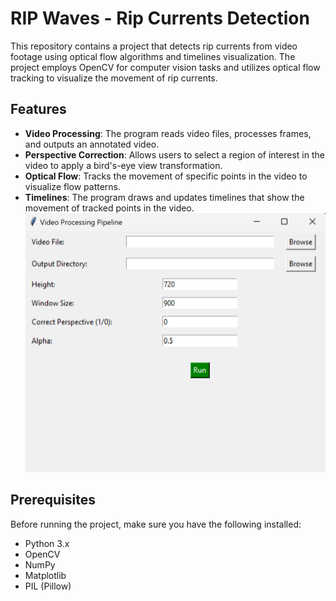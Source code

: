 # RIP Waves - Rip Currents Detection

This repository contains a project that detects rip currents from video footage using optical flow algorithms and timelines visualization. The project employs OpenCV for computer vision tasks and utilizes optical flow tracking to visualize the movement of rip currents.

## Features

- **Video Processing**: The program reads video files, processes frames, and outputs an annotated video.
- **Perspective Correction**: Allows users to select a region of interest in the video to apply a bird's-eye view transformation.
- **Optical Flow**: Tracks the movement of specific points in the video to visualize flow patterns.
- **Timelines**: The program draws and updates timelines that show the movement of tracked points in the video.
![popup](images/pipeline.png)
## Prerequisites

Before running the project, make sure you have the following installed:

- Python 3.x
- OpenCV
- NumPy
- Matplotlib
- PIL (Pillow)


